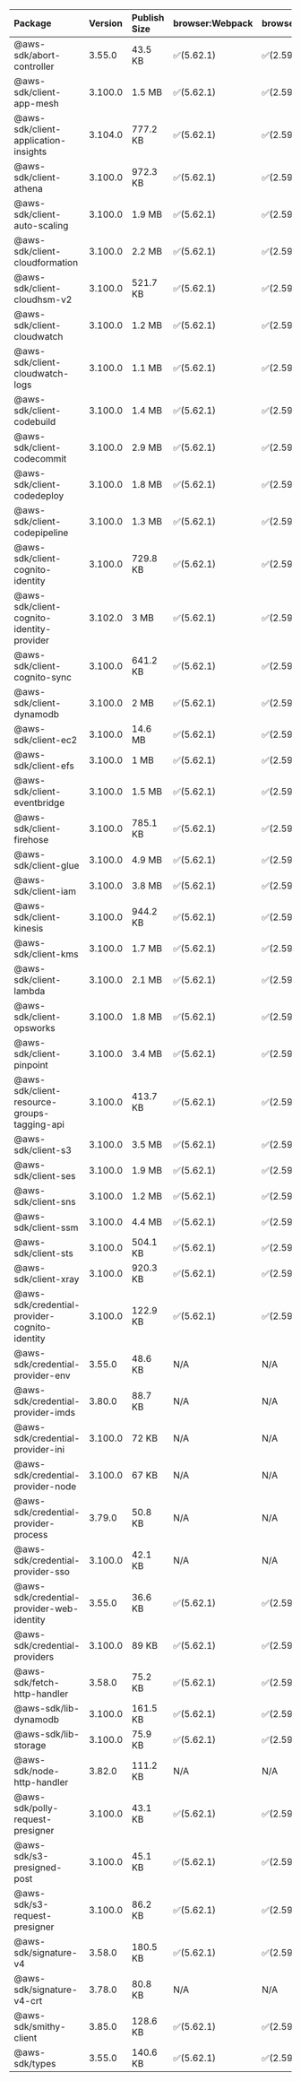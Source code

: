 | Package | Version | Publish Size | browser:Webpack | browser:Rollup | browser:EsBuild |
| :------ | :------ | :----------- | :------ | :----- | :------- |
|@aws-sdk/abort-controller|3.55.0|43.5 KB|✅(5.62.1)|✅(2.59.0)|✅(0.13.12)|
|@aws-sdk/client-app-mesh|3.100.0|1.5 MB|✅(5.62.1)|✅(2.59.0)|✅(0.13.12)|
|@aws-sdk/client-application-insights|3.104.0|777.2 KB|✅(5.62.1)|✅(2.59.0)|✅(0.13.12)|
|@aws-sdk/client-athena|3.100.0|972.3 KB|✅(5.62.1)|✅(2.59.0)|✅(0.13.12)|
|@aws-sdk/client-auto-scaling|3.100.0|1.9 MB|✅(5.62.1)|✅(2.59.0)|✅(0.13.12)|
|@aws-sdk/client-cloudformation|3.100.0|2.2 MB|✅(5.62.1)|✅(2.59.0)|✅(0.13.12)|
|@aws-sdk/client-cloudhsm-v2|3.100.0|521.7 KB|✅(5.62.1)|✅(2.59.0)|✅(0.13.12)|
|@aws-sdk/client-cloudwatch|3.100.0|1.2 MB|✅(5.62.1)|✅(2.59.0)|✅(0.13.12)|
|@aws-sdk/client-cloudwatch-logs|3.100.0|1.1 MB|✅(5.62.1)|✅(2.59.0)|✅(0.13.12)|
|@aws-sdk/client-codebuild|3.100.0|1.4 MB|✅(5.62.1)|✅(2.59.0)|✅(0.13.12)|
|@aws-sdk/client-codecommit|3.100.0|2.9 MB|✅(5.62.1)|✅(2.59.0)|✅(0.13.12)|
|@aws-sdk/client-codedeploy|3.100.0|1.8 MB|✅(5.62.1)|✅(2.59.0)|✅(0.13.12)|
|@aws-sdk/client-codepipeline|3.100.0|1.3 MB|✅(5.62.1)|✅(2.59.0)|✅(0.13.12)|
|@aws-sdk/client-cognito-identity|3.100.0|729.8 KB|✅(5.62.1)|✅(2.59.0)|✅(0.13.12)|
|@aws-sdk/client-cognito-identity-provider|3.102.0|3 MB|✅(5.62.1)|✅(2.59.0)|✅(0.13.12)|
|@aws-sdk/client-cognito-sync|3.100.0|641.2 KB|✅(5.62.1)|✅(2.59.0)|✅(0.13.12)|
|@aws-sdk/client-dynamodb|3.100.0|2 MB|✅(5.62.1)|✅(2.59.0)|✅(0.13.12)|
|@aws-sdk/client-ec2|3.100.0|14.6 MB|✅(5.62.1)|✅(2.59.0)|✅(0.13.12)|
|@aws-sdk/client-efs|3.100.0|1 MB|✅(5.62.1)|✅(2.59.0)|✅(0.13.12)|
|@aws-sdk/client-eventbridge|3.100.0|1.5 MB|✅(5.62.1)|✅(2.59.0)|✅(0.13.12)|
|@aws-sdk/client-firehose|3.100.0|785.1 KB|✅(5.62.1)|✅(2.59.0)|✅(0.13.12)|
|@aws-sdk/client-glue|3.100.0|4.9 MB|✅(5.62.1)|✅(2.59.0)|✅(0.13.12)|
|@aws-sdk/client-iam|3.100.0|3.8 MB|✅(5.62.1)|✅(2.59.0)|✅(0.13.12)|
|@aws-sdk/client-kinesis|3.100.0|944.2 KB|✅(5.62.1)|✅(2.59.0)|✅(0.13.12)|
|@aws-sdk/client-kms|3.100.0|1.7 MB|✅(5.62.1)|✅(2.59.0)|✅(0.13.12)|
|@aws-sdk/client-lambda|3.100.0|2.1 MB|✅(5.62.1)|✅(2.59.0)|✅(0.13.12)|
|@aws-sdk/client-opsworks|3.100.0|1.8 MB|✅(5.62.1)|✅(2.59.0)|✅(0.13.12)|
|@aws-sdk/client-pinpoint|3.100.0|3.4 MB|✅(5.62.1)|✅(2.59.0)|✅(0.13.12)|
|@aws-sdk/client-resource-groups-tagging-api|3.100.0|413.7 KB|✅(5.62.1)|✅(2.59.0)|✅(0.13.12)|
|@aws-sdk/client-s3|3.100.0|3.5 MB|✅(5.62.1)|✅(2.59.0)|✅(0.13.12)|
|@aws-sdk/client-ses|3.100.0|1.9 MB|✅(5.62.1)|✅(2.59.0)|✅(0.13.12)|
|@aws-sdk/client-sns|3.100.0|1.2 MB|✅(5.62.1)|✅(2.59.0)|✅(0.13.12)|
|@aws-sdk/client-ssm|3.100.0|4.4 MB|✅(5.62.1)|✅(2.59.0)|✅(0.13.12)|
|@aws-sdk/client-sts|3.100.0|504.1 KB|✅(5.62.1)|✅(2.59.0)|✅(0.13.12)|
|@aws-sdk/client-xray|3.100.0|920.3 KB|✅(5.62.1)|✅(2.59.0)|✅(0.13.12)|
|@aws-sdk/credential-provider-cognito-identity|3.100.0|122.9 KB|✅(5.62.1)|✅(2.59.0)|✅(0.13.12)|
|@aws-sdk/credential-provider-env|3.55.0|48.6 KB|N/A|N/A|N/A|
|@aws-sdk/credential-provider-imds|3.80.0|88.7 KB|N/A|N/A|N/A|
|@aws-sdk/credential-provider-ini|3.100.0|72 KB|N/A|N/A|N/A|
|@aws-sdk/credential-provider-node|3.100.0|67 KB|N/A|N/A|N/A|
|@aws-sdk/credential-provider-process|3.79.0|50.8 KB|N/A|N/A|N/A|
|@aws-sdk/credential-provider-sso|3.100.0|42.1 KB|N/A|N/A|N/A|
|@aws-sdk/credential-provider-web-identity|3.55.0|36.6 KB|✅(5.62.1)|✅(2.59.0)|✅(0.13.12)|
|@aws-sdk/credential-providers|3.100.0|89 KB|✅(5.62.1)|✅(2.59.0)|✅(0.13.12)|
|@aws-sdk/fetch-http-handler|3.58.0|75.2 KB|✅(5.62.1)|✅(2.59.0)|✅(0.13.12)|
|@aws-sdk/lib-dynamodb|3.100.0|161.5 KB|✅(5.62.1)|✅(2.59.0)|✅(0.13.12)|
|@aws-sdk/lib-storage|3.100.0|75.9 KB|✅(5.62.1)|✅(2.59.0)|✅(0.13.12)|
|@aws-sdk/node-http-handler|3.82.0|111.2 KB|N/A|N/A|N/A|
|@aws-sdk/polly-request-presigner|3.100.0|43.1 KB|✅(5.62.1)|✅(2.59.0)|✅(0.13.12)|
|@aws-sdk/s3-presigned-post|3.100.0|45.1 KB|✅(5.62.1)|✅(2.59.0)|✅(0.13.12)|
|@aws-sdk/s3-request-presigner|3.100.0|86.2 KB|✅(5.62.1)|✅(2.59.0)|✅(0.13.12)|
|@aws-sdk/signature-v4|3.58.0|180.5 KB|✅(5.62.1)|✅(2.59.0)|✅(0.13.12)|
|@aws-sdk/signature-v4-crt|3.78.0|80.8 KB|N/A|N/A|N/A|
|@aws-sdk/smithy-client|3.85.0|128.6 KB|✅(5.62.1)|✅(2.59.0)|✅(0.13.12)|
|@aws-sdk/types|3.55.0|140.6 KB|✅(5.62.1)|✅(2.59.0)|✅(0.13.12)|
